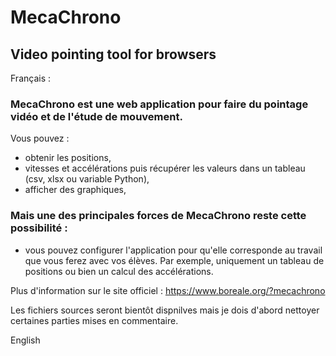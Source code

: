 # MecaChrono

## Video pointing tool for browsers

Français :

### MecaChrono est une web application pour faire du pointage vidéo et de l'étude de mouvement.
Vous pouvez : 
* obtenir les positions,
* vitesses et accélérations puis récupérer les valeurs dans un tableau (csv, xlsx ou variable Python),
* afficher des graphiques,

### Mais une des principales forces de MecaChrono reste cette possibilité :
* vous pouvez configurer l'application pour qu'elle corresponde au travail que vous ferez avec vos élèves. Par exemple, uniquement un tableau de positions ou bien un calcul des accélérations.

Plus d'information sur le site officiel : https://www.boreale.org/?mecachrono

Les fichiers sources seront bientôt dispnilves mais je dois d'abord nettoyer certaines parties mises en commentaire.

English
